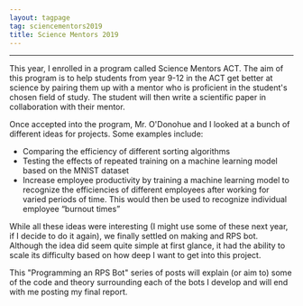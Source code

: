 ```yaml
---
layout: tagpage
tag: sciencementors2019
title: Science Mentors 2019
---
```

<hr>
This year, I enrolled in a program called Science Mentors ACT. The aim of this program is to help students from year 9-12 in the ACT get better at science by pairing them up with a mentor who is proficient in the student's chosen field of study. The student will then write a scientific paper in collaboration with their mentor.

Once accepted into the program, Mr. O'Donohue and I looked at a bunch of different ideas for projects. Some examples include:
- Comparing the efficiency of different sorting algorithms
- Testing the effects of repeated training on a machine learning model based on the MNIST dataset
- Increase employee productivity by training a machine learning model to recognize the efficiencies of different employees after working for varied periods of time. This would then be used to recognize individual employee “burnout times”

While all these ideas were interesting (I might use some of these next year, if I decide to do it again), we finally settled on making and RPS bot. Although the idea did seem quite simple at first glance, it had the ability to scale its difficulty based on how deep I want to get into this project.

This "Programming an RPS Bot" series of posts will explain (or aim to) some of the code and theory surrounding each of the bots I develop and will end with me posting my final report.
